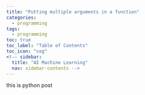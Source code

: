```yaml
---
title: "Putting multiple arguments in a function"
categories:
  - programming
tags:
  - programming
toc: true
toc_label: "Table of Contents"
toc_icon: "cog"
<!-- sidebar:
  title: "AI Machine Learning"
  nav: sidebar-contents -->
---
```

this is python post  

